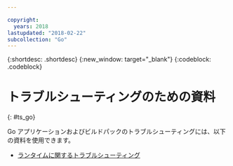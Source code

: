 ```yaml
---

copyright:
  years: 2018
lastupdated: "2018-02-22"
subcollection: "Go"
---
```


{:shortdesc: .shortdesc}
{:new_window: target="_blank"}
{:codeblock: .codeblock}

# トラブルシューティングのための資料
{: #ts_go}

Go アプリケーションおよびビルドパックのトラブルシューティングには、以下の資料を使用できます。

* [ランタイムに関するトラブルシューティング](docs/runtimes-common/ts_runtimes.html#runtimes)

